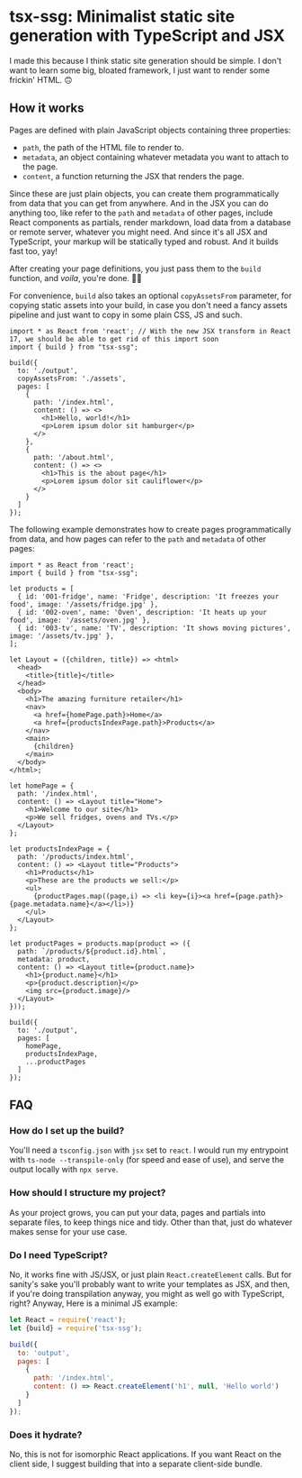 # tsx-ssg: Minimalist static site generation with TypeScript and JSX

I made this because I think static site generation should be simple. I don't want to learn some big, bloated framework, I just want to render some frickin' HTML. 🙃 

## How it works

Pages are defined with plain JavaScript objects containing three properties:
- `path`, the path of the HTML file to render to.
- `metadata`, an object containing whatever metadata you want to attach to the page.
- `content`, a function returning the JSX that renders the page.

Since these are just plain objects, you can create them programmatically from data that you can get from anywhere. And in the JSX you can do anything too, like refer to the `path` and `metadata` of other pages, include React components as partials, render markdown, load data from a database or remote server, whatever you might need. And since it's all JSX and TypeScript, your markup will be statically typed and robust. And it builds fast too, yay!

After creating your page definitions, you just pass them to the `build` function, and _voila_, you're done. 👨‍🍳 

For convenience, `build` also takes an optional `copyAssetsFrom` parameter, for copying static assets into your build, in case you don't need a fancy assets pipeline and just want to copy in some plain CSS, JS and such.

```tsx
import * as React from 'react'; // With the new JSX transform in React 17, we should be able to get rid of this import soon
import { build } from "tsx-ssg";

build({
  to: './output',
  copyAssetsFrom: './assets',
  pages: [
    {
      path: '/index.html',
      content: () => <>
        <h1>Hello, world!</h1>
        <p>Lorem ipsum dolor sit hamburger</p>
      </>
    },
    {
      path: '/about.html',
      content: () => <>
        <h1>This is the about page</h1>
        <p>Lorem ipsum dolor sit cauliflower</p>
      </>
    }
  ]
}); 
```

The following example demonstrates how to create pages programmatically from data, and how pages can refer to the `path` and `metadata` of other pages:

```tsx
import * as React from 'react';
import { build } from "tsx-ssg";

let products = [
  { id: '001-fridge', name: 'Fridge', description: 'It freezes your food', image: '/assets/fridge.jpg' },
  { id: '002-oven', name: 'Oven', description: 'It heats up your food', image: '/assets/oven.jpg' },
  { id: '003-tv', name: 'TV', description: 'It shows moving pictures', image: '/assets/tv.jpg' },
];

let Layout = ({children, title}) => <html>
  <head>
    <title>{title}</title>
  </head>
  <body>
    <h1>The amazing furniture retailer</h1>
    <nav>
      <a href={homePage.path}>Home</a>
      <a href={productsIndexPage.path}>Products</a>
    </nav>
    <main>
      {children}
    </main>
  </body>
</html>;

let homePage = {
  path: '/index.html',
  content: () => <Layout title="Home">
    <h1>Welcome to our site</h1>
    <p>We sell fridges, ovens and TVs.</p>
  </Layout>
};

let productsIndexPage = {
  path: '/products/index.html',
  content: () => <Layout title="Products">
    <h1>Products</h1>
    <p>These are the products we sell:</p>
    <ul>
      {productPages.map((page,i) => <li key={i}><a href={page.path}>{page.metadata.name}</a></li>)}
    </ul>
  </Layout>
};

let productPages = products.map(product => ({
  path: `/products/${product.id}.html`,
  metadata: product,
  content: () => <Layout title={product.name}>
    <h1>{product.name}</h1>
    <p>{product.description}</p>
    <img src={product.image}/>
  </Layout>
}));

build({
  to: './output',
  pages: [
    homePage,
    productsIndexPage,
    ...productPages
  ]
});

```

## FAQ

### How do I set up the build?
You'll need a `tsconfig.json` with `jsx` set to `react`. I would run my entrypoint with `ts-node --transpile-only` (for speed and ease of use), and serve the output locally with `npx serve`.

### How should I structure my project?
As your project grows, you can put your data, pages and partials into separate files, to keep things nice and tidy. Other than that, just do whatever makes sense for your use case.

### Do I need TypeScript?
No, it works fine with JS/JSX, or just plain `React.createElement` calls. But for sanity's sake you'll probably want to write your templates as JSX, and then, if you're doing transpilation anyway, you might as well go with TypeScript, right? Anyway, Here is a minimal JS example:

```js
let React = require('react');
let {build} = require('tsx-ssg');

build({
  to: 'output',
  pages: [
    {
      path: '/index.html',
      content: () => React.createElement('h1', null, 'Hello world')
    }
  ]
});
```

### Does it hydrate?
No, this is not for isomorphic React applications. If you want React on the client side, I suggest building that into a separate client-side bundle.
